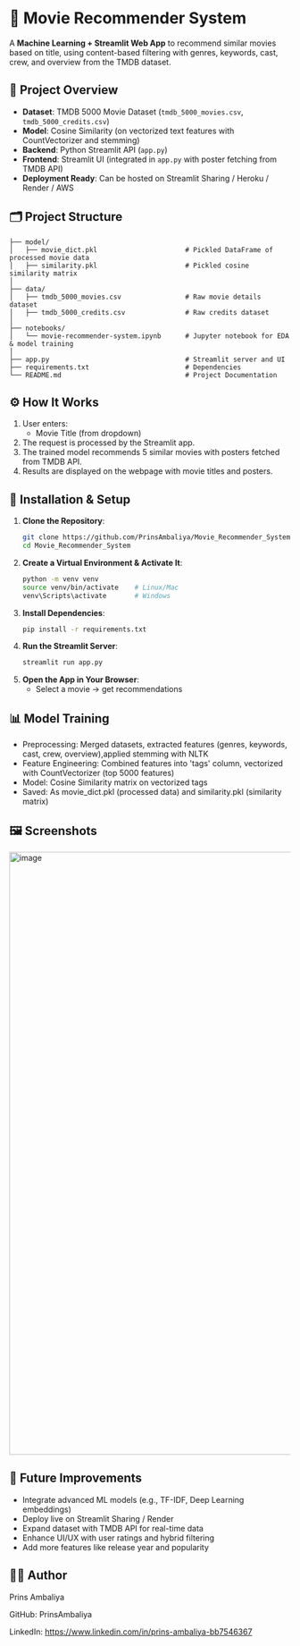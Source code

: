 # 🎥 Movie Recommender System

A **Machine Learning + Streamlit Web App** to recommend similar movies based on title, using content-based filtering with genres, keywords, cast, crew, and overview from the TMDB dataset.

## 📌 Project Overview
- **Dataset**: TMDB 5000 Movie Dataset (`tmdb_5000_movies.csv`, `tmdb_5000_credits.csv`)
- **Model**: Cosine Similarity (on vectorized text features with CountVectorizer and stemming)
- **Backend**: Python Streamlit API (`app.py`)
- **Frontend**: Streamlit UI (integrated in `app.py` with poster fetching from TMDB API)
- **Deployment Ready**: Can be hosted on Streamlit Sharing / Heroku / Render / AWS

## 🗂 Project Structure

```
├── model/
│   ├── movie_dict.pkl                      # Pickled DataFrame of processed movie data
│   ├── similarity.pkl                      # Pickled cosine similarity matrix
│
├── data/
│   ├── tmdb_5000_movies.csv                # Raw movie details dataset
│   ├── tmdb_5000_credits.csv               # Raw credits dataset
│
├── notebooks/
│   └── movie-recommender-system.ipynb      # Jupyter notebook for EDA & model training
│
├── app.py                                  # Streamlit server and UI
├── requirements.txt                        # Dependencies
└── README.md                               # Project Documentation
```


## ⚙️ How It Works
1. User enters:
   - Movie Title (from dropdown)
2. The request is processed by the Streamlit app.
3. The trained model recommends 5 similar movies with posters fetched from TMDB API.
4. Results are displayed on the webpage with movie titles and posters.

## 🚀 Installation & Setup
1. **Clone the Repository**:
   ```bash
   git clone https://github.com/PrinsAmbaliya/Movie_Recommender_System.git
   cd Movie_Recommender_System
2. **Create a Virtual Environment & Activate It**:
   ```bash
   python -m venv venv
   source venv/bin/activate    # Linux/Mac
   venv\Scripts\activate       # Windows
3. **Install Dependencies**:
   ```bash
   pip install -r requirements.txt
4. **Run the Streamlit Server**:
   ```bash
   streamlit run app.py
5. **Open the App in Your Browser**:
   - Select a movie → get recommendations

## 📊 Model Training
-  Preprocessing: Merged datasets, extracted features (genres, keywords, cast, crew, overview),applied stemming with NLTK
-  Feature Engineering: Combined features into 'tags' column, vectorized with CountVectorizer (top 5000 features)
-  Model: Cosine Similarity matrix on vectorized tags
-  Saved: As movie_dict.pkl (processed data) and similarity.pkl (similarity matrix)

## 🖼 Screenshots
<img width="1908" height="1079" alt="image" src="https://github.com/user-attachments/assets/9aa20120-f7b4-46a9-8efb-d0cd5f5b6dfb" />

## 🔮 Future Improvements
-  Integrate advanced ML models (e.g., TF-IDF, Deep Learning embeddings)
-  Deploy live on Streamlit Sharing / Render
-  Expand dataset with TMDB API for real-time data
-  Enhance UI/UX with user ratings and hybrid filtering
-  Add more features like release year and popularity

##  👨‍💻 Author
Prins Ambaliya

GitHub: PrinsAmbaliya

LinkedIn: https://www.linkedin.com/in/prins-ambaliya-bb7546367
